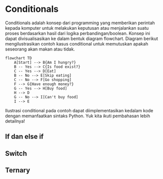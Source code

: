 # Conditionals

Conditionals adalah konsep dari programming yang memberikan perintah kepada komputer untuk melakukan keputusan atau menjalankan suatu proses berdasarkan hasil dari logika perbandingan/boolean. Konsep ini dapat divisualisasikan ke dalam bentuk diagram flowchart. Diagram berikut mengilustrasikan contoh kasus conditional untuk memutuskan apakah seseorang akan makan atau tidak.

```mermaidjs
flowchart TD
    A[Start] --> B{Am I hungry?}
    B -- Yes --> C{Is food exist?}
    C -- Yes --> D[Eat]
    B -- No --> E[Skip eating]
    C -- No --> F[Go shopping]
    F --> G{Have enough money?}
    G -- Yes --> H[Buy food]
    H --> D
    G -- No --> I[Can't buy food]
    I --> E
```

Ilustrasi conditional pada contoh dapat diimplementasikan kedalam kode dengan memanfaatkan sintaks Python. Yuk kita ikuti pembahasan lebih detailnya!

## If dan else if 

## Switch

## Ternary